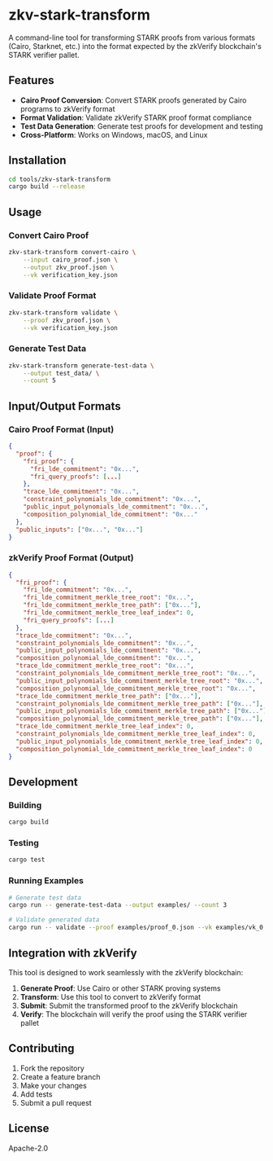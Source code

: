 # zkv-stark-transform

A command-line tool for transforming STARK proofs from various formats (Cairo, Starknet, etc.) into the format expected by the zkVerify blockchain's STARK verifier pallet.

## Features

- **Cairo Proof Conversion**: Convert STARK proofs generated by Cairo programs to zkVerify format
- **Format Validation**: Validate zkVerify STARK proof format compliance
- **Test Data Generation**: Generate test proofs for development and testing
- **Cross-Platform**: Works on Windows, macOS, and Linux

## Installation

```bash
cd tools/zkv-stark-transform
cargo build --release
```

## Usage

### Convert Cairo Proof

```bash
zkv-stark-transform convert-cairo \
    --input cairo_proof.json \
    --output zkv_proof.json \
    --vk verification_key.json
```

### Validate Proof Format

```bash
zkv-stark-transform validate \
    --proof zkv_proof.json \
    --vk verification_key.json
```

### Generate Test Data

```bash
zkv-stark-transform generate-test-data \
    --output test_data/ \
    --count 5
```

## Input/Output Formats

### Cairo Proof Format (Input)

```json
{
  "proof": {
    "fri_proof": {
      "fri_lde_commitment": "0x...",
      "fri_query_proofs": [...]
    },
    "trace_lde_commitment": "0x...",
    "constraint_polynomials_lde_commitment": "0x...",
    "public_input_polynomials_lde_commitment": "0x...",
    "composition_polynomial_lde_commitment": "0x..."
  },
  "public_inputs": ["0x...", "0x..."]
}
```

### zkVerify Proof Format (Output)

```json
{
  "fri_proof": {
    "fri_lde_commitment": "0x...",
    "fri_lde_commitment_merkle_tree_root": "0x...",
    "fri_lde_commitment_merkle_tree_path": ["0x..."],
    "fri_lde_commitment_merkle_tree_leaf_index": 0,
    "fri_query_proofs": [...]
  },
  "trace_lde_commitment": "0x...",
  "constraint_polynomials_lde_commitment": "0x...",
  "public_input_polynomials_lde_commitment": "0x...",
  "composition_polynomial_lde_commitment": "0x...",
  "trace_lde_commitment_merkle_tree_root": "0x...",
  "constraint_polynomials_lde_commitment_merkle_tree_root": "0x...",
  "public_input_polynomials_lde_commitment_merkle_tree_root": "0x...",
  "composition_polynomial_lde_commitment_merkle_tree_root": "0x...",
  "trace_lde_commitment_merkle_tree_path": ["0x..."],
  "constraint_polynomials_lde_commitment_merkle_tree_path": ["0x..."],
  "public_input_polynomials_lde_commitment_merkle_tree_path": ["0x..."],
  "composition_polynomial_lde_commitment_merkle_tree_path": ["0x..."],
  "trace_lde_commitment_merkle_tree_leaf_index": 0,
  "constraint_polynomials_lde_commitment_merkle_tree_leaf_index": 0,
  "public_input_polynomials_lde_commitment_merkle_tree_leaf_index": 0,
  "composition_polynomial_lde_commitment_merkle_tree_leaf_index": 0
}
```

## Development

### Building

```bash
cargo build
```

### Testing

```bash
cargo test
```

### Running Examples

```bash
# Generate test data
cargo run -- generate-test-data --output examples/ --count 3

# Validate generated data
cargo run -- validate --proof examples/proof_0.json --vk examples/vk_0.json
```

## Integration with zkVerify

This tool is designed to work seamlessly with the zkVerify blockchain:

1. **Generate Proof**: Use Cairo or other STARK proving systems
2. **Transform**: Use this tool to convert to zkVerify format
3. **Submit**: Submit the transformed proof to the zkVerify blockchain
4. **Verify**: The blockchain will verify the proof using the STARK verifier pallet

## Contributing

1. Fork the repository
2. Create a feature branch
3. Make your changes
4. Add tests
5. Submit a pull request

## License

Apache-2.0
